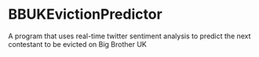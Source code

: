 # BBUKEvictionPredictor
A program that uses real-time twitter sentiment analysis to predict the next contestant to be evicted on Big Brother UK

